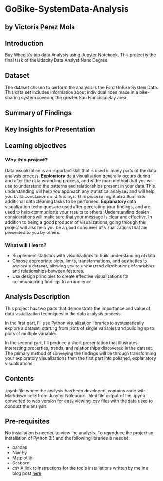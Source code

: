 # GoBike-SystemData-Analysis
## by Victoria Perez Mola

## Introduction
Bay Wheels's trip data Analysis using Jupyter Notebook.
This project is the final task of the Udacity Data Analyst Nano Degree.


## Dataset
The dataset chosen to perform the analysis is the [Ford GoBike System Data](https://www.lyft.com/bikes/bay-wheels/system-data).
This data set includes information about individual rides made in a bike-sharing system covering the greater San Francisco Bay area.

## Summary of Findings

## Key Insights for Presentation

## Learning objectives
### Why this project?
Data visualization is an important skill that is used in many parts of the data analysis process. 
**Exploratory** data visualization generally occurs during and after the data wrangling process, and is the main method that you will use to understand the patterns and relationships present in your data. This understanding will help you approach any statistical analyses and will help you build conclusions and findings. This process might also illuminate additional data cleaning tasks to be performed. 
**Explanatory** data visualization techniques are used after generating your findings, and are used to help communicate your results to others. Understanding design considerations will make sure that your message is clear and effective. In addition to being a good producer of visualizations, going through this project will also help you be a good consumer of visualizations that are presented to you by others.

### What will I learn?
- Supplement statistics with visualizations to build understanding of data.
- Choose appropriate plots, limits, transformations, and aesthetics to explore a dataset, allowing you to understand distributions of variables and relationships between features.
- Use design principles to create effective visualizations for communicating findings to an audience.

## Analysis Description
This project has two parts that demonstrate the importance and value of data visualization techniques in the data analysis process. 

In the first part, I'll use Python visualization libraries to systematically explore a dataset, starting from plots of single variables and building up to plots of multiple variables. 

In the second part, I'll produce a short presentation that illustrates interesting properties, trends, and relationships discovered in the dataset. The primary method of conveying the findings will be through transforming your exploratory visualizations from the first part into polished, explanatory visualizations.

## Contents
.ipynb file where the analysis has been developed, contains code with Markdown cells from Jupyter Notebook. 
.html file output of the .ipynb converted to web version for easy viewing 
.csv files with the data used to conduct the analysis


## Pre-requisites
No installation is needed to view the analysis. To reproduce the project an installation of Python 3.5 and the following libraries is needed:

- pandas
- NumPy
- Matplotlib
- Seaborn
- csv 
A link to instructions for the tools installations written by me in a blog post [here](https://medium.com/swlh/setting-up-a-python-postgres-environment-for-data-science-abd6503c7d0a)

